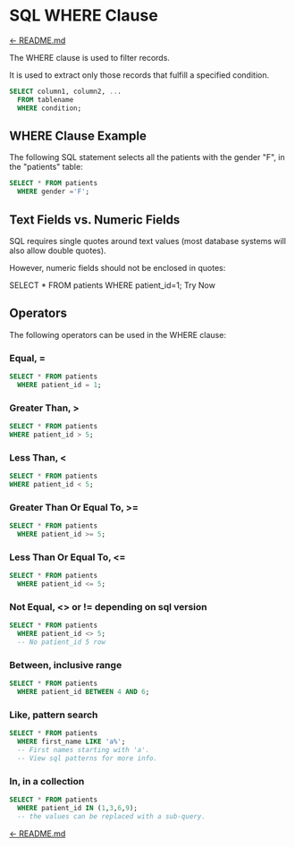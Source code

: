 # SQL WHERE Clause

[← README.md](../README.md)

The WHERE clause is used to filter records.

It is used to extract only those records that fulfill a specified condition.

```sql
SELECT column1, column2, ...
  FROM tablename
  WHERE condition;
```

## WHERE Clause Example

The following SQL statement selects all the patients with the gender "F", in the "patients" table:

```sql
SELECT * FROM patients
  WHERE gender ='F';
```

## Text Fields vs. Numeric Fields

SQL requires single quotes around text values (most database systems will also allow double quotes).

However, numeric fields should not be enclosed in quotes:

SELECT * FROM patients
  WHERE patient_id=1;
Try Now

## Operators

The following operators can be used in the WHERE clause:

### Equal, =

```sql
SELECT * FROM patients
  WHERE patient_id = 1;
```

### Greater Than, >

```sql
SELECT * FROM patients
WHERE patient_id > 5;
```

### Less Than, <

```sql
SELECT * FROM patients
WHERE patient_id < 5;
```

### Greater Than Or Equal To, >=
```sql
SELECT * FROM patients
  WHERE patient_id >= 5;
```

### Less Than Or Equal To, <=
```sql
SELECT * FROM patients
  WHERE patient_id <= 5;
```

### Not Equal, <> or != depending on sql version
```sql
SELECT * FROM patients
  WHERE patient_id <> 5;
  -- No patient_id 5 row
```

### Between, inclusive range
```sql
SELECT * FROM patients
  WHERE patient_id BETWEEN 4 AND 6;
```

### Like, pattern search
```sql
SELECT * FROM patients
  WHERE first_name LIKE 'a%';
  -- First names starting with 'a'.
  -- View sql patterns for more info.
```

### In, in a collection
```sql
SELECT * FROM patients
  WHERE patient_id IN (1,3,6,9);
  -- the values can be replaced with a sub-query.
```

[← README.md](../README.md)